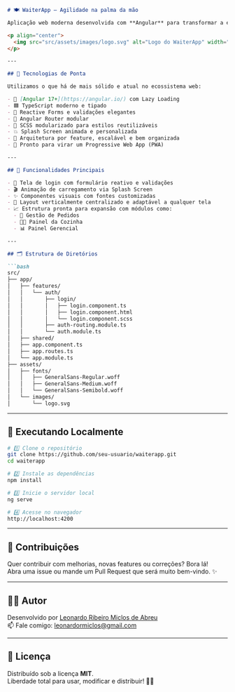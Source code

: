 
```markdown
# 🍽️ WaiterApp — Agilidade na palma da mão

Aplicação web moderna desenvolvida com **Angular** para transformar a experiência de atendimento em bares e restaurantes. Projetada com foco nos **garçons**, oferece uma interface intuitiva, responsiva e com fluidez de app mobile. Seu objetivo? Tornar a gestão de pedidos rápida, prática e profissional.

<p align="center">
  <img src="src/assets/images/logo.svg" alt="Logo do WaiterApp" width="180" />
</p>

---

## 🚀 Tecnologias de Ponta

Utilizamos o que há de mais sólido e atual no ecossistema web:

- 🔺 [Angular 17+](https://angular.io/) com Lazy Loading
- 🟦 TypeScript moderno e tipado
- 🔄 Reactive Forms e validações elegantes
- 🚦 Angular Router modular
- 🎨 SCSS modularizado para estilos reutilizáveis
- 💥 Splash Screen animada e personalizada
- 📁 Arquitetura por feature, escalável e bem organizada
- 📱 Pronto para virar um Progressive Web App (PWA)

---

## 🧩 Funcionalidades Principais

- 🔐 Tela de login com formulário reativo e validações
- 🎬 Animação de carregamento via Splash Screen
- ✨ Componentes visuais com fontes customizadas
- 📐 Layout verticalmente centralizado e adaptável a qualquer tela
- 📈 Estrutura pronta para expansão com módulos como:
  - 🧾 Gestão de Pedidos
  - 👨‍🍳 Painel da Cozinha
  - 📊 Painel Gerencial

---

## 🗂️ Estrutura de Diretórios

```bash
src/
├── app/
│   ├── features/
│   │   └── auth/
│   │       ├── login/
│   │       │   ├── login.component.ts
│   │       │   ├── login.component.html
│   │       │   └── login.component.scss
│   │       ├── auth-routing.module.ts
│   │       └── auth.module.ts
│   ├── shared/
│   ├── app.component.ts
│   ├── app.routes.ts
│   └── app.module.ts
├── assets/
│   ├── fonts/
│   │   ├── GeneralSans-Regular.woff
│   │   ├── GeneralSans-Medium.woff
│   │   └── GeneralSans-Semibold.woff
│   └── images/
│       └── logo.svg
```

---

## 🧪 Executando Localmente

```bash
# 1️⃣ Clone o repositório
git clone https://github.com/seu-usuario/waiterapp.git
cd waiterapp

# 2️⃣ Instale as dependências
npm install

# 3️⃣ Inicie o servidor local
ng serve

# 4️⃣ Acesse no navegador
http://localhost:4200
```

---

## 🤝 Contribuições

Quer contribuir com melhorias, novas features ou correções? Bora lá!  
Abra uma issue ou mande um Pull Request que será muito bem-vindo. ✨

---

## 👨‍💻 Autor

Desenvolvido por [Leonardo Ribeiro Miclos de Abreu](https://www.linkedin.com/in/leonardomiclos/)  
📫 Fale comigo: [leonardormiclos@gmail.com](mailto:leonardormiclos@gmail.com)

---

## 📃 Licença

Distribuído sob a licença **MIT**.  
Liberdade total para usar, modificar e distribuir! 🧑‍🔧
```

